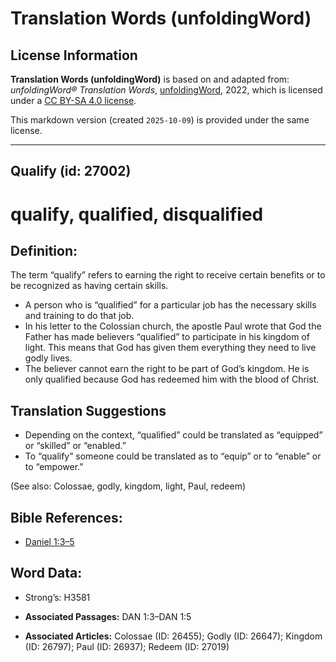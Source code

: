 # Translation Words (unfoldingWord)

## License Information

**Translation Words (unfoldingWord)** is based on and adapted from: _unfoldingWord® Translation Words_, [unfoldingWord](https://unfoldingword.org/utw), 2022, which is licensed under a [CC BY-SA 4.0 license](https://creativecommons.org/licenses/by-sa/4.0/legalcode.en).

This markdown version (created `2025-10-09`) is provided under the same license.



--------------------------------

## Qualify (id: 27002)

qualify, qualified, disqualified
================================

Definition:
-----------

The term “qualify” refers to earning the right to receive certain benefits or to be recognized as having certain skills.

* A person who is “qualified” for a particular job has the necessary skills and training to do that job.
* In his letter to the Colossian church, the apostle Paul wrote that God the Father has made believers “qualified” to participate in his kingdom of light. This means that God has given them everything they need to live godly lives.
* The believer cannot earn the right to be part of God’s kingdom. He is only qualified because God has redeemed him with the blood of Christ.

Translation Suggestions
-----------------------

* Depending on the context, “qualified” could be translated as “equipped” or “skilled” or “enabled.”
* To “qualify” someone could be translated as to “equip” or to “enable” or to “empower.”

(See also: Colossae, godly, kingdom, light, Paul, redeem)

Bible References:
-----------------

* [Daniel 1:3–5](https://ref.ly/Dan1:3-Dan1:5)

Word Data:
----------

* Strong’s: H3581

* **Associated Passages:** DAN 1:3–DAN 1:5
* **Associated Articles:** Colossae (ID: 26455); Godly (ID: 26647); Kingdom (ID: 26797); Paul (ID: 26937); Redeem (ID: 27019)

